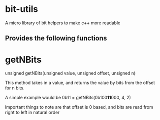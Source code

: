 # bit-utils
A micro library of bit helpers to make c++ more readable

## Provides the following functions
# getNBits
unsigned getNBits(unsigned value, unsigned offset, unsigned n)

This method takes in a value, and returns the value by bits from the offset for n bits. 

A simple example would be 
0b11 = getNBits(0b100**11**000, 4, 2)

Important things to note are that offset is 0 based, and bits are read from right to left in natural order
